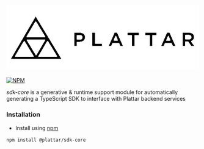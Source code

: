<h3 align="center">
  <img src="graphics/logo.png?raw=true" alt="Plattar Logo" width="600">
</h3>

[![NPM](https://img.shields.io/npm/v/@plattar/sdk-core)](https://www.npmjs.com/package/@plattar/sdk-core)

_sdk-core_ is a generative & runtime support module for automatically generating a TypeScript SDK to interface with Plattar backend services

### Installation

-   Install using [npm](https://www.npmjs.com/package/@plattar/sdk-core)

```console
npm install @plattar/sdk-core
```